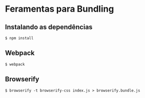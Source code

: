 # Feramentas para Bundling

## Instalando as dependências


	$ npm install


## Webpack


	$ webpack


## Browserify


	$ browserify -t browserify-css index.js > browserify.bundle.js